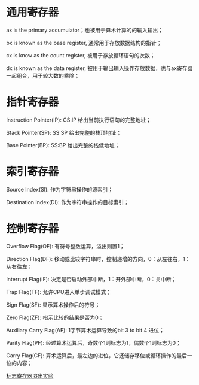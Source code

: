 # 通用寄存器

ax is the primary accumulator；也被用于算术计算的的输入输出；

bx is known as the base register, 通常用于存放数据结构的指针；

cx is know as the count register, 被用于存放循环语句的次数；

dx is known as the data register, 被用于输出输入操作存放数据，也与ax寄存器一起组合，用于较大数的乘除；

# 指针寄存器

Instruction Pointer(IP):  CS:IP 给出当前执行语句的完整地址；

Stack Pointer(SP): SS:SP 给出完整的栈顶地址；

Base Pointer(BP): SS:BP 给出完整的栈低地址；

# 索引寄存器

Source Index(SI): 作为字符串操作的源索引；

Destination Index(DI): 作为字符串操作的目标索引；

# 控制寄存器

Overflow Flag(OF): 有符号整数运算，溢出则置1；

Direction Flag(DF): 移动或比较字符串时，控制递增的方向，0：从左往右，1：从右往左；

Interrupt Flag(IF): 决定是否启动外部中断，1：开外部中断，0：关中断；

Trap Flag(TF): 允许CPU进入单步调试模式；

Sign Flag(SF): 显示算术操作后的符号；

Zero Flag(ZF): 指示比较的结果是否为0；

Auxiliary Carry Flag(AF): 1字节算术运算导致的bit 3 to bit 4 进位；

Parity Flag(PF): 经过算术运算后，奇数个1则标志为1，偶数个1则标志为0；

Carry Flag(CF): 算术运算后，最左边的进位，它还储存移位或循环操作的最后一位的内容；

[标志寄存器溢出实验](标志寄存器实验.md)